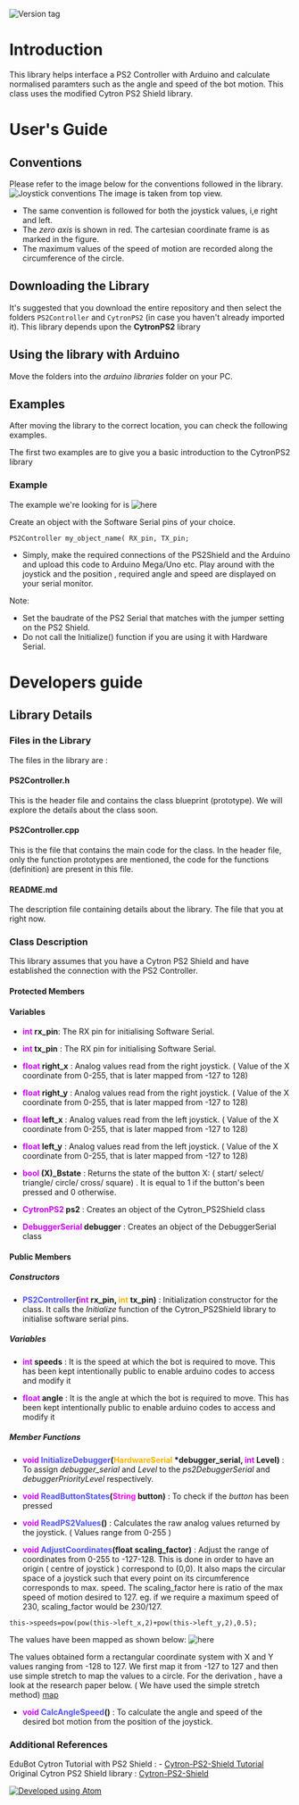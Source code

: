 ![Version tag](https://img.shields.io/badge/version-1.0.5-green.svg)
# Introduction
This library helps interface a PS2 Controller with Arduino and calculate normalised paramters such as the angle
and speed of the bot motion. This class uses the modified Cytron PS2 Shield library.

# User's Guide
## Conventions
Please refer to the image below for the conventions followed in the library.
![Joystick conventions](../.DATA/Images/JoystickConventions.png)
The image is taken from top view.
- The same convention is followed for both the joystick values, i,e right and left.
- The *zero axis* is shown in red. The cartesian coordinate frame is as marked in the figure.
- The maximum values of the speed of motion are recorded along the circumference of the circle.

## Downloading the Library
It's suggested that you download the entire repository and then select the folders `PS2Controller` and `CytronPS2` (in case you haven't already imported it). This library depends upon the **CytronPS2** library

## Using the library with Arduino
Move the folders into the *arduino libraries* folder on your PC.

## Examples
After moving the library to the correct location, you can check the following examples.

The first two examples are to give you a basic introduction to the CytronPS2 library
### Example
The example we're looking for is ![here](../.DATA/Images/PS2Controller.jpg)

Create an object with the Software Serial pins of your choice.
```
PS2Controller my_object_name( RX_pin, TX_pin;
```
- Simply, make the required connections of the PS2Shield and the Arduino and upload this code to Arduino Mega/Uno etc. Play around with the joystick and the position , required angle and speed are displayed on your serial monitor.

Note:
- Set the baudrate of the PS2 Serial that matches with the jumper setting on the PS2 Shield.
- Do not call the Initialize() function if you are using it with Hardware Serial.

# Developers guide

## Library Details
### Files in the Library
The files in the library are :

#### PS2Controller.h
This is the header file and contains the class blueprint (prototype). We will explore the details about the class soon.

#### PS2Controller.cpp
This is the file that contains the main code for the class. In the header file, only the function prototypes are mentioned, the code for the functions (definition) are present in this file.

#### README.md
The description file containing details about the library. The file that you at right now.

###  Class Description
This library assumes that you have a Cytron PS2 Shield and have established the connection with the PS2 Controller.

#### Protected Members
#### Variables

- **<font color="#CD00FF">int</font> rx_pin**: The RX pin for initialising Software Serial.

- **<font color="#CD00FF">int</font> tx_pin** : The RX pin for initialising Software Serial.

- **<font color="#CD00FF">float</font> right_x** : Analog values read from the right joystick. ( Value of the X coordinate from 0-255, that is later mapped from -127 to 128)

- **<font color="#CD00FF">float</font> right_y** : Analog values read from the right joystick. ( Value of the X coordinate from 0-255, that is later mapped from -127 to 128)

- **<font color="#CD00FF">float</font> left_x** : Analog values read from the left joystick. ( Value of the X coordinate from 0-255, that is later mapped from -127 to 128)

- **<font color="#CD00FF">float</font> left_y** : Analog values read from the left joystick. ( Value of the X coordinate from 0-255, that is later mapped from -127 to 128)

- **<font color="#CD00FF">bool</font> (X)_Bstate** : Returns the state of the button X: ( start/ select/ triangle/ circle/ cross/ square) . It is equal to 1 if the button's been pressed and 0 otherwise.

- **<font color="#CD00FF">CytronPS2</font> ps2** : Creates an object of the Cytron_PS2Shield class

- **<font color="#CD00FF">DebuggerSerial</font> debugger** : Creates an object of the DebuggerSerial class

#### Public Members

##### Constructors

- **<font color="#5052FF">PS2Controller</font>(<font color="#CD00FF">int</font> rx_pin, <font color="#FFB300">int</font> tx_pin)** : Initialization constructor for the class. It calls the *Initialize* function of the Cytron_PS2Shield library to initialise software serial pins.

##### Variables
- **<font color="#CD00FF">int</font> speeds** : It is the speed at which the bot is required to move. This has been kept intentionally public to enable arduino codes to access and modify it

- **<font color="#CD00FF">float</font> angle** : It is the angle at which the bot is required to move. This has been kept intentionally public to enable arduino codes to access and modify it

##### Member Functions
- **<font color="#CD00FF">void</font> <font color="#5052FF">InitializeDebugger</font>(<font color="#FFB300">HardwareSerial</font> \*debugger_serial, <font color="#CD00FF">int</font> Level)** : To assign *debugger_serial* and *Level* to the *ps2DebuggerSerial* and *debuggerPriorityLevel* respectively.

- **<font color="#CD00FF">void</font> <font color="#5052FF">ReadButtonStates</font>(<font color="#FF00FF">String</font> button)** : To check if the *button* has been pressed

- **<font color="#CD00FF">void</font> <font color="#5052FF">ReadPS2Values</font>()** : Calculates the raw analog values returned by the joystick. ( Values range from 0-255 )

- **<font color="#CD00FF">void</font> <font color="#5052FF">AdjustCoordinates</font>(float scaling_factor)** : Adjust the range of coordinates from 0-255 to -127-128. This is done in order to have an origin ( centre of joystick ) correspond to (0,0). It also maps the circular space of a joystick such that every point on its circumference corresponds to max. speed.
The scaling_factor here is ratio of the max speed of motion desired to 127.
eg. if we require a maximum speed of 230, scaling_factor would be 230/127.

```
this->speeds=pow(pow(this->left_x,2)+pow(this->left_y,2),0.5);
```
The values have been mapped as shown below:
![here](../.DATA/Images/map.png)

The values obtained form a rectangular coordinate system with X and Y values ranging from -128 to 127. We first map it from -127 to 127 and then use simple stretch to map the values to a circle.
For the derivation , have a look at the research paper below. ( We have used the simple stretch method)
[map](../.DATA/ResearchPaper/Mapping.pdf)

- **<font color="#CD00FF">void</font> <font color="#5052FF">CalcAngleSpeed</font>()** : To calculate the angle and speed of the desired bot motion from the position of the joystick.

### Additional References
EduBot Cytron Tutorial with PS2 Shield : - [Cytron-PS2-Shield Tutorial](https://tutorial.cytron.io/2015/07/23/using-cytron-ps2-shield-with-arduino-edubot-2/)
Original Cytron PS2 Shield library : [Cytron-PS2-Shield](https://github.com/CytronTechnologies/Cytron_PS2Shield)

[![Developed using Atom](https://img.shields.io/badge/developed%20using-Atom-lightgrey.svg)](https://atom.io/)
